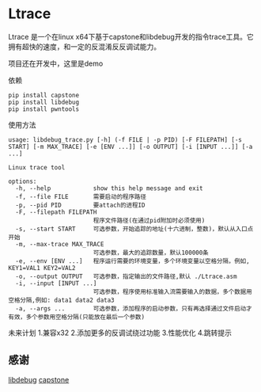 # Ltrace
Ltrace 是一个在linux x64下基于capstone和libdebug开发的指令trace工具。它拥有超快的速度，和一定的反混淆反反调试能力。

项目还在开发中，这里是demo

依赖
```
pip install capstone
pip install libdebug
pip install pwntools
```


使用方法
```
usage: libdebug_trace.py [-h] (-f FILE | -p PID) [-F FILEPATH] [-s START] [-m MAX_TRACE] [-e [ENV ...]] [-o OUTPUT] [-i [INPUT ...]] [-a ...]

Linux trace tool

options:
  -h, --help            show this help message and exit
  -f, --file FILE       需要启动的程序路径
  -p, --pid PID         要attach的进程ID
  -F, --filepath FILEPATH
                        程序文件路径(在通过pid附加时必须使用)
  -s, --start START     可选参数，开始追踪的地址(十六进制，整数)，默认从入口点开始
  -m, --max-trace MAX_TRACE
                        可选参数，最大的追踪数量，默认100000条
  -e, --env [ENV ...]   程序运行需要的环境变量，多个环境变量以空格分隔，例如, KEY1=VAL1 KEY2=VAL2
  -o, --output OUTPUT   可选参数，指定输出的文件路径,默认 ./Ltrace.asm
  -i, --input [INPUT ...]
                        可选参数，程序使用标准输入流需要输入的数据，多个数据用空格分隔,例如: data1 data2 data3
  -a, --args ...        可选参数，添加程序的启动参数，只有再选择通过文件启动才有效，多个参数用空格分隔(只能放在最后一个参数)
```
未来计划
1.兼容x32
2.添加更多的反调试绕过功能
3.性能优化
4.跳转提示

## 感谢
[libdebug](https://github.com/libdebug/libdebug/tree/d88a893963d02482e00d4516bdaf4f25a8c14c4b)
[capstone](https://github.com/capstone-engine/capstone)